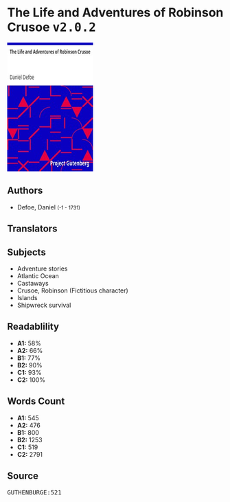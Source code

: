 # The Life and Adventures of Robinson Crusoe <kbd>v2.0.2</kbd>

![](./cover.medium.jpg "")

## Authors


 - Defoe, Daniel <small>(-1 - 1731)</small>

## Translators



## Subjects


 - Adventure stories
 - Atlantic Ocean
 - Castaways
 - Crusoe, Robinson (Fictitious character)
 - Islands
 - Shipwreck survival

## Readablility


 - **A1:** 58%
 - **A2:** 66%
 - **B1:** 77%
 - **B2:** 90%
 - **C1:** 93%
 - **C2:** 100%

## Words Count


 - **A1:** 545
 - **A2:** 476
 - **B1:** 800
 - **B2:** 1253
 - **C1:** 519
 - **C2:** 2791

## Source


<kbd>GUTHENBURGE:521</kbd>

